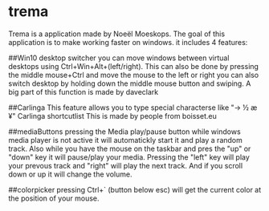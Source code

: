 # trema
Trema is a application made by Noeël Moeskops. The goal of this application is to make working faster on windows. it includes 4 features:

##Win10 desktop switcher
you can move windows between virtual desktops using Ctrl+Win+Alt+(left/right). This can also be done by pressing the middle mouse+Ctrl and move the mouse to the left or right  you can also switch desktop by holding down the middle mouse button and swiping. A big part of this function is made by daveclark

##Carlinga
This feature allows you to type special characterse like "→ ½ æ ¥" Carlinga shortcutlist  This is made by people from boisset.eu

##mediaButtons
pressing the Media play/pause button while windows media player is not active it will automatickly start it and play a random track.  Also while you have the mouse on the taskbar and pres the "up" or "down" key it will pause/play your media.  Pressing the "left" key will play your prevous track and "right" will play the next track.  And if you scroll down or up it will change the volume.

##colorpicker
pressing Ctrl+` (button below esc) will get the current color at the position of your mouse.

